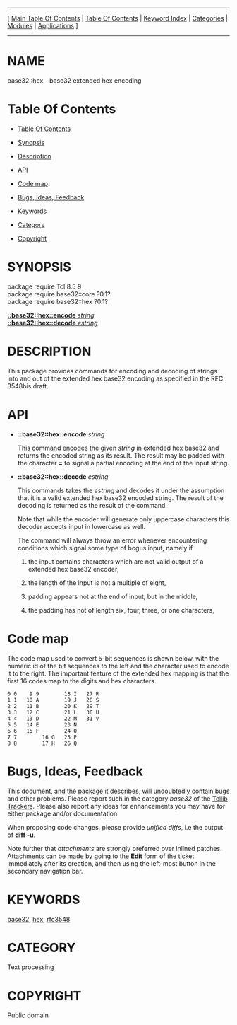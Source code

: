 
[//000000001]: # (base32::hex \- Base32 encoding)
[//000000002]: # (Generated from file 'base32hex\.man' by tcllib/doctools with format 'markdown')
[//000000003]: # (Public domain)
[//000000004]: # (base32::hex\(n\) 0\.1 tcllib "Base32 encoding")

<hr> [ <a href="../../../../toc.md">Main Table Of Contents</a> &#124; <a
href="../../../toc.md">Table Of Contents</a> &#124; <a
href="../../../../index.md">Keyword Index</a> &#124; <a
href="../../../../toc0.md">Categories</a> &#124; <a
href="../../../../toc1.md">Modules</a> &#124; <a
href="../../../../toc2.md">Applications</a> ] <hr>

# NAME

base32::hex \- base32 extended hex encoding

# <a name='toc'></a>Table Of Contents

  - [Table Of Contents](#toc)

  - [Synopsis](#synopsis)

  - [Description](#section1)

  - [API](#section2)

  - [Code map](#section3)

  - [Bugs, Ideas, Feedback](#section4)

  - [Keywords](#keywords)

  - [Category](#category)

  - [Copyright](#copyright)

# <a name='synopsis'></a>SYNOPSIS

package require Tcl 8\.5 9  
package require base32::core ?0\.1?  
package require base32::hex ?0\.1?  

[__::base32::hex::encode__ *string*](#1)  
[__::base32::hex::decode__ *estring*](#2)  

# <a name='description'></a>DESCRIPTION

This package provides commands for encoding and decoding of strings into and out
of the extended hex base32 encoding as specified in the RFC 3548bis draft\.

# <a name='section2'></a>API

  - <a name='1'></a>__::base32::hex::encode__ *string*

    This command encodes the given *string* in extended hex base32 and returns
    the encoded string as its result\. The result may be padded with the
    character __=__ to signal a partial encoding at the end of the input
    string\.

  - <a name='2'></a>__::base32::hex::decode__ *estring*

    This commands takes the *estring* and decodes it under the assumption that
    it is a valid extended hex base32 encoded string\. The result of the decoding
    is returned as the result of the command\.

    Note that while the encoder will generate only uppercase characters this
    decoder accepts input in lowercase as well\.

    The command will always throw an error whenever encountering conditions
    which signal some type of bogus input, namely if

      1. the input contains characters which are not valid output of a extended
         hex base32 encoder,

      1. the length of the input is not a multiple of eight,

      1. padding appears not at the end of input, but in the middle,

      1. the padding has not of length six, four, three, or one characters,

# <a name='section3'></a>Code map

The code map used to convert 5\-bit sequences is shown below, with the numeric id
of the bit sequences to the left and the character used to encode it to the
right\. The important feature of the extended hex mapping is that the first 16
codes map to the digits and hex characters\.

    0 0    9 9        18 I   27 R
    1 1   10 A        19 J   28 S
    2 2   11 B        20 K   29 T
    3 3   12 C        21 L   30 U
    4 4   13 D        22 M   31 V
    5 5   14 E        23 N
    6 6   15 F        24 O
    7 7        16 G   25 P
    8 8        17 H   26 Q

# <a name='section4'></a>Bugs, Ideas, Feedback

This document, and the package it describes, will undoubtedly contain bugs and
other problems\. Please report such in the category *base32* of the [Tcllib
Trackers](http://core\.tcl\.tk/tcllib/reportlist)\. Please also report any ideas
for enhancements you may have for either package and/or documentation\.

When proposing code changes, please provide *unified diffs*, i\.e the output of
__diff \-u__\.

Note further that *attachments* are strongly preferred over inlined patches\.
Attachments can be made by going to the __Edit__ form of the ticket
immediately after its creation, and then using the left\-most button in the
secondary navigation bar\.

# <a name='keywords'></a>KEYWORDS

[base32](\.\./\.\./\.\./\.\./index\.md\#base32), [hex](\.\./\.\./\.\./\.\./index\.md\#hex),
[rfc3548](\.\./\.\./\.\./\.\./index\.md\#rfc3548)

# <a name='category'></a>CATEGORY

Text processing

# <a name='copyright'></a>COPYRIGHT

Public domain
